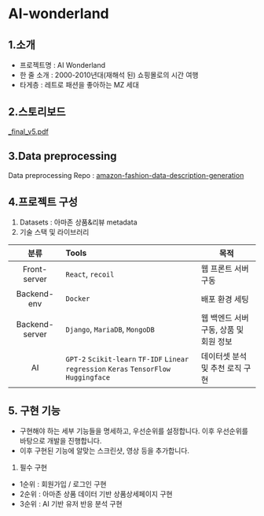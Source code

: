 # AI-wonderland 

## 1.소개
- 프로젝트명 : AI Wonderland
- 한 줄 소개 : 2000-2010년대(재해석 된) 쇼핑몰로의 시간 여행
- 타게층 : 레트로 패션을 좋아하는 MZ 세대

## 2.스토리보드
[_final_v5.pdf](https://github.com/inistory/AI-wonderland/files/7684105/_final_v5.pdf)


## 3.Data preprocessing 
Data preprocessing Repo : [amazon-fashion-data-description-generation](https://github.com/inistory/amazon-fashion-data-description-generation)

## 4.프로젝트 구성

1. Datasets : 아마존 상품&리뷰 metadata
2. 기술 스택 및 라이브러리


| 분류           | Tools                    | 목적                                   |
|:----------------:|:--------------------------|----------------------------------------|
| Front-server   | `React`, `recoil`            | 웹 프론트 서버 구동                    |
| Backend-env    | `Docker`                   | 배포 환경 세팅                         |
| Backend-server | `Django`, `MariaDB`, `MongoDB` | 웹 백엔드 서버 구동, 상품 및 회원 정보 |
| AI             | `GPT-2` `Scikit-learn` `TF-IDF` `Linear regression` `Keras` `TensorFlow` `Huggingface` | 데이터셋 분석 및 추천 로직 구현        |


## 5. 구현 기능
- 구현해야 하는 세부 기능들을 명세하고, 우선순위를 설정합니다. 이후 우선순위를 바탕으로 개발을 진행합니다.
- 이후 구현된 기능에 알맞는 스크린샷, 영상 등을 추가합니다.
1. 필수 구현
  - 1순위 : 회원가입 / 로그인 구현
  - 2순위 : 아마존 상품 데이터 기반 상품상세페이지 구현
  - 3순위 : AI 기반 유저 반응 분석 구현

